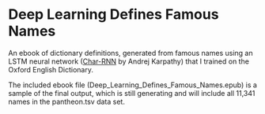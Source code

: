 # Deep Learning Defines Famous Names

An ebook of dictionary definitions, generated from famous names using an LSTM neural network ([Char-RNN](https://github.com/karpathy/char-rnn) by Andrej Karpathy) that I trained on the Oxford English Dictionary.

The included ebook file (Deep_Learning_Defines_Famous_Names.epub) is a sample of the final output, which is still generating and will include all 11,341 names in the pantheon.tsv data set.


